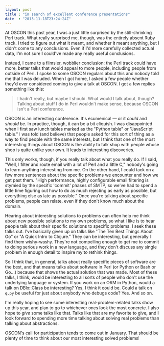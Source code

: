 ```yaml
---
layout: post
title : "in search of excellent conference presentations"
date  : "2013-11-18T23:24:24Z"
---
```

At OSCON this past year, I was a just little surprised by the still-shrinking
Perl track.  What really surprised me, though, was the entirely absent Ruby
track.  I tried to figure out what it meant, and whether it meant anything, but
I didn't come to any conclusions.  Even if I'd more carefully collected actual
data, I'm not sure I could've made any really useful conclusions.

Instead, I came to a flimsier, wobblier conclusion:  the Perl track could have
more, better talks that would appeal to more people, including people from
outside of Perl.  I spoke to some OSCON regulars about this and nobody told me
that I was deluded.  When I got home, I asked a few people whether they'd ever
considered coming to give a talk at OSCON.  I got a few replies something like
this:

> I hadn't really, but maybe I should.  What would I talk about, though?
> Talking about stuff I do in Perl wouldn't make sense, because OSCON isn't a
> Perl conference.

OSCON is an interesting conference.  It's ecumenical — or it *could* and
*should* be.  In practice, though, it can be a bit cliquish.  I was
disappointed when I first saw lunch tables marked as the "Python table" or
"JavaScript table."  I was told (and believe) that people asked for this sort
of thing as a way to find people with the same interests, but I think that one
of the most interesting things about OSCON is the ability to talk shop with
people whose shop is quite unlike your own.  It leads to interesting
discoveries.

This only works, though, if you really talk about what you really do.  If I
said, "Well, I filter and route email with a lot of Perl and a little C,"
nobody's going to learn anything interesting from me.  On the other hand, I
could tack on a few more sentences about the specific problems we encounter and
how we get past them.  "High performance, highly configurable email filtering
is stymied by the specific 'commit' phases of SMTP, so we've had to spend a
little time figuring out how to do as much rejecting as early as possible, but
everything else as late as possible."  Once you're talking about specific
problems, people can relate, even if they don't know much about the domain.

Hearing about interesting solutions to problems can often help me think about
new possible solutions to my own problems, so what I like is to hear people
talk about their specific solutions to specific problems.  I seek these talks
out.  I've basically given up on talks like "The Ten Best Things About Go" or
"A Quick Intro to Clojure."  They can be interesting, but generally I find them
wishy-washy.  They're not compelling enough to get me to commit to doing
serious work in a new language, and they don't discuss any single problem in
enough detail to inspire my to rethink things.

So I think that, in general, talks about really specific pieces of software are
the best, and that means talks about software in Perl (or Python or Bash or
Go...) because that shows the actual solution that was made.  Most of these
talks, I think, would be interesting to all sorts of people who don't use the
underlying language or system.  If you work on an ORM in Python, would a talk
on DBIx::Class be interesting?  Yes, I think it could be.  Could a talk on
`q.py` be useful for just about anybody who debugs code?  Yes.  And so on.

I'm really hoping to see some interesting real-problem-related talks show up
this year, and plan to go to whichever ones look the most concrete.  I also
hope to *give* some talks like that.  Talks like that are my favorite to give,
and I look forward to spending more time talking about solving real problems
than talking about abstractions.

OSCON's call for participation tends to come out in January.  That should be
plenty of time to think about our most interesting solved problems!

